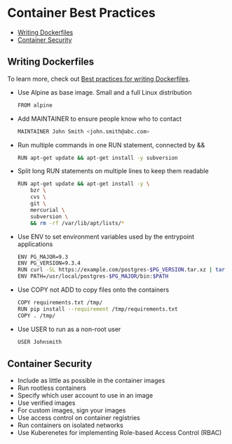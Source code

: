 

# Container Best Practices 


- [Writing Dockerfiles](#writing-dockerfiles)
- [Container Security](#container-security)



## Writing Dockerfiles 

To learn more, check out [Best practices for writing Dockerfiles](https://docs.docker.com/develop/develop-images/dockerfile_best-practices/).

- Use Alpine as base image. Small and a full Linux distribution

    ```bash
    FROM alpine
    ```

- Add MAINTAINER to ensure people know who to contact  

    ```bash
    MAINTAINER John Smith <john.smith@abc.com>
    ```

- Run multiple commands in one RUN statement, connected by && 

    ```bash
    RUN apt-get update && apt-get install -y subversion 
    ```

- Split long RUN statements on multiple lines to keep them readable

    ```bash
    RUN apt-get update && apt-get install -y \
        bzr \
        cvs \
        git \
        mercurial \
        subversion \
        && rm -rf /var/lib/apt/lists/*
    ```

- Use ENV to set environment variables used by the entrypoint applications

    ```bash
    ENV PG_MAJOR=9.3
    ENV PG_VERSION=9.3.4
    RUN curl -SL https://example.com/postgres-$PG_VERSION.tar.xz | tar -xJC /usr/src/postgres && …
    ENV PATH=/usr/local/postgres-$PG_MAJOR/bin:$PATH
    ```

- Use COPY not ADD to copy files onto the containers 

    ```bash
    COPY requirements.txt /tmp/
    RUN pip install --requirement /tmp/requirements.txt
    COPY . /tmp/    
    ```

- Use USER to run as a non-root user

    ```bash
    USER Johnsmith  
    ```

## Container Security 

- Include as little as possible in the container images
- Run rootless containers
- Specify which user account to use in an image 
- Use verified images
- For custom images, sign your images 
- Use access control on container registries
- Run containers on isolated networks
- Use Kuberenetes for implementing Role-based Access Control (RBAC)



 

 